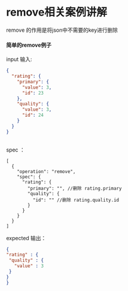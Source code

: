 # remove相关案例讲解  
remove 的作用是将json中不需要的key进行删除
#### 简单的remove例子

input 输入:
```json
{
  "rating": {
    "primary": {
      "value": 3,
      "id": 23
    },
    "quality": {
      "value": 3,
      "id": 24
    }
  }
}
   
 ```
  spec ：
```
[
  {
    "operation": "remove",
    "spec": {
      "rating": {
        "primary": "", //删除 rating.primary
        "quality": {
          "id": "" //删除 rating.quality.id
        }
      }
    }
  }
]
 ```  
 
 expected 输出：
   ```json
{
  "rating" : {
    "quality" : {
      "value" : 3
    }
  }
}
  ```
